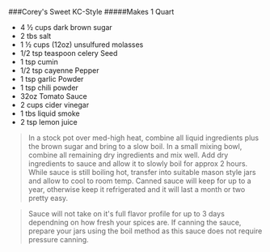
###Corey's Sweet KC-Style
#####Makes 1 Quart


- 4 ½ cups dark brown sugar 
- 2 tbs salt
- 1 ½ cups (12oz) unsulfured molasses
- 1/2 tsp teaspoon celery Seed
- 1 tsp cumin
- 1/2 tsp cayenne Pepper
- 1 tsp garlic Powder
- 1 tsp chili powder
- 32oz Tomato Sauce
- 2 cups cider vinegar
- 1 tbs liquid smoke
- 2 tsp lemon juice


>In a stock pot over med-high heat, combine all liquid ingredients plus the brown sugar and bring to a slow boil. In a small mixing bowl, combine all remaining dry ingredients and mix well.  Add dry ingredients to sauce and allow it to slowly boil for approx 2 hours.  While sauce is still boiling hot, transfer into suitable mason style jars and allow to cool to room temp.  Canned sauce will keep for up to a year, otherwise keep it refrigerated and it will last a month or two pretty easy.    

>Sauce will not take on it's full flavor profile for up to 3 days dependning on how fresh your spices are.
>If canning the sauce, prepare your jars using the boil method as this sauce does not require pressure canning.


